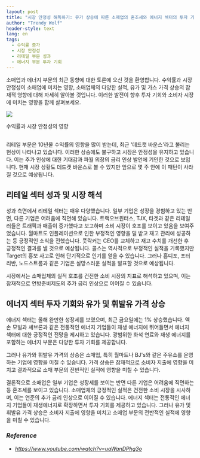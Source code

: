 ```yaml
---
layout: post
title: "시장 안정성 해독하기: 유가 상승에 따른 소매업의 혼조세와 에너지 섹터의 투자 기회 "
author: "Trendy Wolf"
header-style: text
lang: en
tags:
  - 수익률 증가
  - 시장 안정성
  - 리테일 부문 성과
  - 에너지 부문 투자 기회
---
```


소매업과 에너지 부문의 최근 동향에 대한 토론에 오신 것을 환영합니다. 수익률과 시장 안정성이 소매업에 미치는 영향, 소매업체의 다양한 실적, 유가 및 가스 가격 상승의 잠재적 영향에 대해 자세히 알아볼 것입니다. 이러한 발전이 향후 투자 기회와 소비자 시장에 미치는 영향을 함께 살펴보세요. 

<img
    src="https://i.ytimg.com/vi/uaWanDPhg3o/hqdefault.jpg"
/>




수익률과 시장 안정성의 영향 

##

리테일 부문은 10년물 수익률의 영향을 많이 받는데, 최근 '데드캣 바운스'라고 불리는 현상이 나타나고 있습니다. 이러한 상승에도 불구하고 시장은 안정성을 유지하고 있습니다. 이는 추가 인상에 대한 기대감과 파월 의장의 금리 인상 발언에 기인한 것으로 보입니다. 현재 시장 상황도 데드캣 바운스로 볼 수 있지만 앞으로 몇 주 안에 이 패턴이 사라질 것으로 예상됩니다. 



## 리테일 섹터 성과 및 시장 해석

성과 측면에서 리테일 섹터는 매우 다양했습니다. 일부 기업은 성장을 경험하고 있는 반면, 다른 기업은 어려움에 직면해 있습니다. 트랙오브윈터스, TJX, 타겟과 같은 리테일러들은 트래픽과 매출이 증가했다고 보고하며 소비 시장이 호조를 보이고 있음을 보여주었습니다. 월마트도 인플레이션으로 인한 부정적인 영향을 덜 받고 재고 관리에 성공하는 등 긍정적인 소식을 전했습니다. 풋락커는 CEO를 교체하고 재고 수치를 개선한 후 긍정적인 결과를 낼 것으로 예상됩니다. 콜스는 역사적으로 부정적인 실적을 기록했지만 Target의 홍보 사고로 인해 단기적으로 인기를 얻을 수 있습니다. 그러나 홈디포, 포터리반, 노드스트롬과 같은 기업은 실망스러운 실적을 발표할 것으로 예상됩니다.

시장에서는 소매업체의 실적 호조를 건전한 소비 시장의 지표로 해석하고 있으며, 이는 잠재적으로 연방준비제도의 추가 금리 인상으로 이어질 수 있습니다.  



## 에너지 섹터 투자 기회와 유가 및 휘발유 가격 상승

에너지 섹터는 올해 완만한 성장세를 보였으며, 최근 금요일에는 1% 상승했습니다. 엑손 모빌과 셰브론과 같은 전통적인 에너지 기업들이 재생 에너지에 뛰어들면서 에너지 섹터에 대한 긍정적인 전망을 제시하고 있습니다. 광범위한 화석 연료와 재생 에너지를 포함하는 에너지 부문은 다양한 투자 기회를 제공합니다.

그러나 유가와 휘발유 가격의 상승은 소매업, 특히 월마트나 BJ's와 같은 주유소를 운영하는 기업에 영향을 미칠 수 있습니다. 가격 상승은 잠재적으로 소비자 지출에 영향을 미치고 결과적으로 소매 부문의 전반적인 실적에 영향을 미칠 수 있습니다.

결론적으로 소매업은 일부 기업은 성장세를 보이는 반면 다른 기업은 어려움에 직면하는 등 혼조세를 보이고 있습니다. 소매업체의 긍정적인 실적은 건전한 소비 시장을 시사하며, 이는 연준의 추가 금리 인상으로 이어질 수 있습니다. 에너지 섹터는 전통적인 에너지 기업들이 재생에너지로 확장하면서 투자 기회를 제공하고 있습니다. 그러나 유가 및 휘발유 가격 상승은 소비자 지출에 영향을 미치고 소매업 부문의 전반적인 실적에 영향을 미칠 수 있습니다. 


### _Reference_
- _https://www.youtube.com/watch?v=uaWanDPhg3o_

